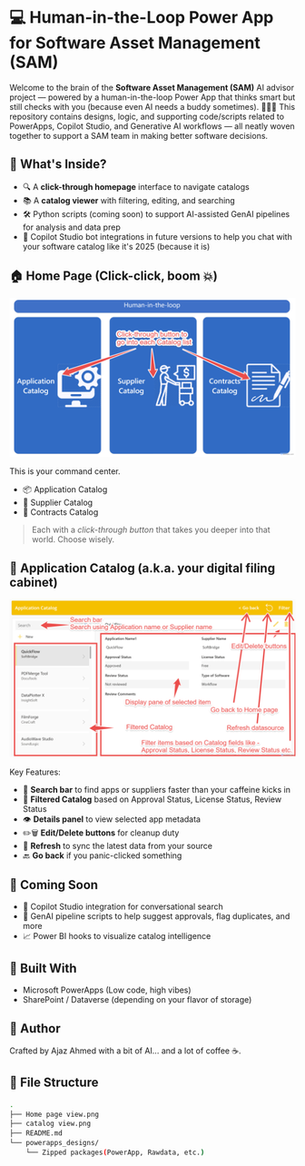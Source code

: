 # 💻 Human-in-the-Loop Power App for Software Asset Management (SAM)

Welcome to the brain of the **Software Asset Management (SAM)** AI advisor project — powered by a human-in-the-loop Power App that thinks smart but still checks with you (because even AI needs a buddy sometimes). 👩‍💻🤖
This repository contains designs, logic, and supporting code/scripts related to PowerApps, Copilot Studio, and Generative AI workflows — all neatly woven together to support a SAM team in making better software decisions.
## 🧠 What's Inside?

- 🔍 A **click-through homepage** interface to navigate catalogs
- 📚 A **catalog viewer** with filtering, editing, and searching
- 🛠️ Python scripts (coming soon) to support AI-assisted GenAI pipelines for analysis and data prep
- 💬 Copilot Studio bot integrations in future versions to help you chat with your software catalog like it's 2025 (because it is)

## 🏠 Home Page (Click-click, boom 💥)

![Home Page](./Home%20page%20view.png)

This is your command center.

- 📦 Application Catalog
- 🚚 Supplier Catalog
- 📝 Contracts Catalog  
> Each with a *click-through button* that takes you deeper into that world. Choose wisely.

## 📇 Application Catalog (a.k.a. your digital filing cabinet)

![Catalog View](./catalog%20view.png)

Key Features:
- 🔎 **Search bar** to find apps or suppliers faster than your caffeine kicks in
- 🧾 **Filtered Catalog** based on Approval Status, License Status, Review Status
- 👁️ **Details panel** to view selected app metadata
- ✏️🗑️ **Edit/Delete buttons** for cleanup duty
- 🔁 **Refresh** to sync the latest data from your source
- 🔙 **Go back** if you panic-clicked something


## 🔮 Coming Soon

- 🧠 Copilot Studio integration for conversational search
- 🤖 GenAI pipeline scripts to help suggest approvals, flag duplicates, and more
- 📈 Power BI hooks to visualize catalog intelligence

## 🧪 Built With

- Microsoft PowerApps (Low code, high vibes)
- SharePoint / Dataverse (depending on your flavor of storage)

## 🙌 Author

Crafted by Ajaz Ahmed with a bit of AI... and a lot of coffee ☕.

## 📎 File Structure

```bash
.
├── Home page view.png
├── catalog view.png
├── README.md
└── powerapps_designs/
    └── Zipped packages(PowerApp, Rawdata, etc.)
